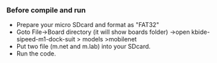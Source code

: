 ### Before compile and run

- Prepare your micro SDcard and format as "FAT32"
- Goto File->Board directory (it will show boards folder) ->open kbide-sipeed-m1-dock-suit > models >mobilenet 
- Put two file (m.net and m.lab) into your SDcard.
- Run the code.